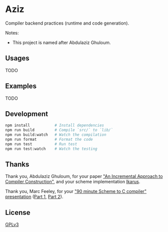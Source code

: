 # Aziz

Compiler backend practices (runtime and code generation).

Notes:

- This project is named after Abdulaziz Ghuloum.

## Usages

TODO

## Examples

TODO

## Development

```sh
npm install           # Install dependencies
npm run build         # Compile `src/` to `lib/`
npm run build:watch   # Watch the compilation
npm run format        # Format the code
npm run test          # Run test
npm run test:watch    # Watch the testing
```

## Thanks

Thank you, Abdulaziz Ghuloum, for your paper ["An Incremental Approach to Compiler Construction"](docs/readings/2006-an-incremental-approach-to-compiler-construction--abdulaziz-ghuloum.pdf), and your scheme implementation [Ikarus](<https://en.wikipedia.org/wiki/Ikarus_(Scheme_implementation)>).

Thank you, Marc Feeley, for your ["90 minute Scheme to C compiler" presentation](docs/readings/2004-the-90-minute-scheme-to-c-compiler--marc-feeley.pdf) ([Part 1](https://www.youtube.com/watch?v=Bp89aBm9tGU), [Part 2](https://www.youtube.com/watch?v=M4dwcdK5bxE)).

## License

[GPLv3](LICENSE)
